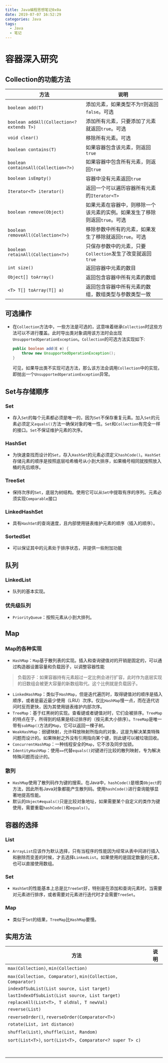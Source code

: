 ```yaml
---
title: Java编程思想笔记0x0a
date: 2019-07-07 16:52:29
categories: Java
tags:
  - Java
  - 笔记
---
```


# 容器深入研究

## Collection的功能方法

| 方法                                      | 说明                                                         |
| ----------------------------------------- | ------------------------------------------------------------ |
| `boolean add(T)`                          | 添加元素，如果类型不为`T`则返回`false`。可选                 |
| `boolean addAll(Collection<? extends T>)` | 添加所有元素，只要添加了元素就返回`true`。可选               |
| `void clear()`                            | 移除所有元素。可选                                           |
| `boolean contains(T)`                     | 如果容器包含该元素，则返回`true`                             |
| `boolean containsAll(Collection<?>)`      | 如果容器中包含所有元素，则返回`true`                         |
| `boolean isEmpty()`                       | 容器中没有元素返回`true`                                     |
| `Iterator<T> iterator()`                  | 返回一个可以遍历容器所有元素的`Iterator<T>`                  |
| `boolean remove(Object)`                  | 如果元素在容器中，则移除一个该元素的实例。如果发生了移除则返回`true`。可选 |
| `boolean removeAll(Collection<?>)`        | 移除参数中所有的元素，如果发生了移除就返回`true`。可选       |
| `boolean retainAll(Collection<?>)`        | 只保存参数中的元素，只要`Collection`发生了改变就返回`true`   |
| `int size()`                              | 返回容器中元素的数目                                         |
| `Object[] toArray()`                      | 返回包含容器中所有元素的数组                                 |
| `<T> T[] toArray(T[] a)`                  | 返回包含容器中所有元素的数组，数组类型与参数类型一致         |

## 可选操作

- 在`Collection`方法中，一些方法是可选的，这意味着继承`Collection`时这些方法可以不进行覆盖。此时导出类对象调用该方法时会出现`UnsupportedOperationException`。`Collection`的可选方法实现如下:

  ```java
  public boolean add(E e) {
      throw new UnsupportedOperationException();
  }
  ```

  可见，如果导出类不实现可选方法，那么该方法会调用`Collection`中的实现，即抛出一个`UnsupportedOperationException`异常。

## Set与存储顺序

### Set

- 存入`Set`的每个元素都必须是唯一的，因为`Set`不保存重复元素。加入`Set`的元素必须定义`equals()`方法一确保对象的唯一性。`Set`和`Collection`有完全一样的接口。`Set`不保证维护元素的次序。

### HashSet

- 为快速查找而设计的`Set`，存入`HashSet`的元素必须定义`hashCode()`。`HashSet`存储元素的顺序是按照底层哈希桶号从小到大排序，如果桶号相同就按照放入桶的先后顺序。

### TreeSet

- 保持次序的`Set`，底层为树结构。使用它可以从`Set`中提取有序的序列。元素必须实现`Comparable`接口

### LinkedHashSet

- 具有`HashSet`的查询速度，且内部使用链表维护元素的顺序（插入的顺序）。

### SortedSet

- 可以保证其中的元素处于排序状态，并提供一些附加功能

## 队列

### LinkedList

- 队列的基本实现。

### 优先级队列

- `PriorityQueue`：按照元素从小到大排列。

## Map

### Map的各种实现

- `HashMap`：`Map`基于散列表的实现。插入和查询键值对的开销是固定的，可以通过构造器设置容量和负载因子，以调整容器性能

> 负载因子：如果容器持有元素超过一定比例会进行扩容，此时作为底层实现的旧数组会被更大容量的新数组取代。这个比例就是负载因子。

- `LinkedHashMap`：类似于`HashMap`，但是迭代遍历时，取得键值对的顺序是插入顺序，或者是最近最少使用（LRU）次序。仅比`HashMap`慢一点，而在迭代访问时反而更快，因为其使用链表维护内部次序。
- `TreeMap`：基于红黑树的实现。查看键或者键值对时，它们会被排序。`TreeMap`的特点在于，所得到的结果是经过排序的（按元素大小排序）。`TreeMap`是唯一带有`subMap()`方法的`Map`，它可以返回一棵子树。
- `WeakHashMap`：弱键映射，允许释放映射所指向的对象，这是为解决某类特殊问题而设计的。如果映射之外没有引用指向某个键，则此键可以被垃圾回收。
- `ConcurrentHashMap`：一种线程安全的`Map`，它不涉及同步加锁。
- `IdentityHashMap`：使用`==`代替`equals()`对键进行比较的散列映射，专为解决特殊问题而设计的。

### 散列

- `HashMap`使用了散列码作为键的搜索。在Java中，`hashCode()`是根类`Object`的方法，因此所有Java对象都能产生散列码。使用`hashCode()`进行查询能够显著地提高性能。
- 默认的`Object#equals()`只是比较对象地址，如果需要某个自定义的类作为键使用，需要重载`hashCode()`和`equals()`。

## 容器的选择

### List

- `ArrayList`应该作为默认选择，只有当程序的性能因为经常从表中间进行插入和删除而变差的时候，才去选择`LinkedList`。如果使用的是固定数量的元素，也可以直接使用数组。

### Set

- `HashSet`的性能基本上总是比`TreeSet`好，特别是在添加和查询元素时。当需要对元素进行排序，或者需要对元素进行迭代时才会需要`TreeSet`。

### Map

- 类似于`Set`的结果，`TreeMap`比`HashMap`要慢。

## 实用方法

| 方法                                                         | 说明 |
| ------------------------------------------------------------ | ---- |
| `max(Collection)`, `min(Collection)`                         |      |
| `max(Collection, Comparator)`, `min(Collection, Comparator)` |      |
| `indexOfSubList(List source, List target)`                   |      |
| `lastIndexOfSubList(List source, List target)`               |      |
| `replaceAll(List<T>, T oldVal, T newVal)`                    |      |
| `reverse(List)`                                              |      |
| `reverseOrder()`, `reverseOrder(Comparator<T>)`              |      |
| `rotate(List, int distance)`                                 |      |
| `shuffle(List)`, `shuffle(List, Random)`                     |      |
| `sort(List<T>)`, `sort(List<T>, Comparator<? super T> c)`    |      |
|                                                              |      |
|                                                              |      |
|                                                              |      |
|                                                              |      |
|                                                              |      |
|                                                              |      |
|                                                              |      |

